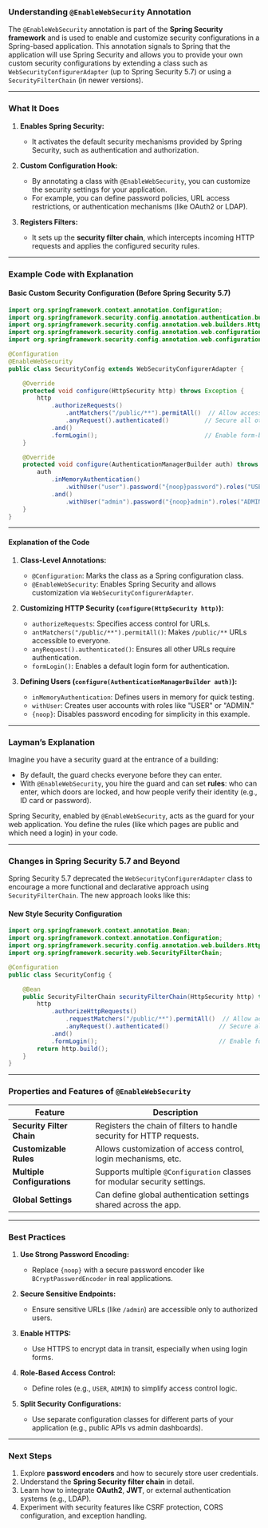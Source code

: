 ### Understanding `@EnableWebSecurity` Annotation

The `@EnableWebSecurity` annotation is part of the **Spring Security framework** and is used to enable and customize security configurations in a Spring-based application. This annotation signals to Spring that the application will use Spring Security and allows you to provide your own custom security configurations by extending a class such as `WebSecurityConfigurerAdapter` (up to Spring Security 5.7) or using a `SecurityFilterChain` (in newer versions).

---

### What It Does

1. **Enables Spring Security:** 
   - It activates the default security mechanisms provided by Spring Security, such as authentication and authorization.

2. **Custom Configuration Hook:**
   - By annotating a class with `@EnableWebSecurity`, you can customize the security settings for your application.
   - For example, you can define password policies, URL access restrictions, or authentication mechanisms (like OAuth2 or LDAP).

3. **Registers Filters:**
   - It sets up the **security filter chain**, which intercepts incoming HTTP requests and applies the configured security rules.

---

### Example Code with Explanation

#### Basic Custom Security Configuration (Before Spring Security 5.7)
```java
import org.springframework.context.annotation.Configuration;
import org.springframework.security.config.annotation.authentication.builders.AuthenticationManagerBuilder;
import org.springframework.security.config.annotation.web.builders.HttpSecurity;
import org.springframework.security.config.annotation.web.configuration.EnableWebSecurity;
import org.springframework.security.config.annotation.web.configuration.WebSecurityConfigurerAdapter;

@Configuration
@EnableWebSecurity
public class SecurityConfig extends WebSecurityConfigurerAdapter {

    @Override
    protected void configure(HttpSecurity http) throws Exception {
        http
            .authorizeRequests()
                .antMatchers("/public/**").permitAll()  // Allow access to public URLs
                .anyRequest().authenticated()          // Secure all other URLs
            .and()
            .formLogin();                              // Enable form-based login
    }

    @Override
    protected void configure(AuthenticationManagerBuilder auth) throws Exception {
        auth
            .inMemoryAuthentication()
                .withUser("user").password("{noop}password").roles("USER") // Define a test user
            .and()
                .withUser("admin").password("{noop}admin").roles("ADMIN"); // Define an admin user
    }
}
```

---

#### Explanation of the Code

1. **Class-Level Annotations:**
   - `@Configuration`: Marks the class as a Spring configuration class.
   - `@EnableWebSecurity`: Enables Spring Security and allows customization via `WebSecurityConfigurerAdapter`.

2. **Customizing HTTP Security (`configure(HttpSecurity http)`):**
   - `authorizeRequests`: Specifies access control for URLs.
   - `antMatchers("/public/**").permitAll()`: Makes `/public/**` URLs accessible to everyone.
   - `anyRequest().authenticated()`: Ensures all other URLs require authentication.
   - `formLogin()`: Enables a default login form for authentication.

3. **Defining Users (`configure(AuthenticationManagerBuilder auth)`):**
   - `inMemoryAuthentication`: Defines users in memory for quick testing.
   - `withUser`: Creates user accounts with roles like "USER" or "ADMIN."
   - `{noop}`: Disables password encoding for simplicity in this example.

---

### Layman’s Explanation

Imagine you have a security guard at the entrance of a building:
- By default, the guard checks everyone before they can enter.
- With `@EnableWebSecurity`, you hire the guard and can set **rules**: who can enter, which doors are locked, and how people verify their identity (e.g., ID card or password).

Spring Security, enabled by `@EnableWebSecurity`, acts as the guard for your web application. You define the rules (like which pages are public and which need a login) in your code.

---

### Changes in Spring Security 5.7 and Beyond

Spring Security 5.7 deprecated the `WebSecurityConfigurerAdapter` class to encourage a more functional and declarative approach using `SecurityFilterChain`. The new approach looks like this:

#### New Style Security Configuration
```java
import org.springframework.context.annotation.Bean;
import org.springframework.context.annotation.Configuration;
import org.springframework.security.config.annotation.web.builders.HttpSecurity;
import org.springframework.security.web.SecurityFilterChain;

@Configuration
public class SecurityConfig {

    @Bean
    public SecurityFilterChain securityFilterChain(HttpSecurity http) throws Exception {
        http
            .authorizeHttpRequests()
                .requestMatchers("/public/**").permitAll()  // Allow access to public URLs
                .anyRequest().authenticated()              // Secure all other URLs
            .and()
            .formLogin();                                  // Enable form-based login
        return http.build();
    }
}
```

---

### Properties and Features of `@EnableWebSecurity`

| Feature                     | Description                                                                 |
|-----------------------------|-----------------------------------------------------------------------------|
| **Security Filter Chain**   | Registers the chain of filters to handle security for HTTP requests.        |
| **Customizable Rules**      | Allows customization of access control, login mechanisms, etc.             |
| **Multiple Configurations** | Supports multiple `@Configuration` classes for modular security settings.  |
| **Global Settings**         | Can define global authentication settings shared across the app.           |

---

### Best Practices

1. **Use Strong Password Encoding:**
   - Replace `{noop}` with a secure password encoder like `BCryptPasswordEncoder` in real applications.

2. **Secure Sensitive Endpoints:**
   - Ensure sensitive URLs (like `/admin`) are accessible only to authorized users.

3. **Enable HTTPS:**
   - Use HTTPS to encrypt data in transit, especially when using login forms.

4. **Role-Based Access Control:**
   - Define roles (e.g., `USER`, `ADMIN`) to simplify access control logic.

5. **Split Security Configurations:**
   - Use separate configuration classes for different parts of your application (e.g., public APIs vs admin dashboards).

---

### Next Steps

1. Explore **password encoders** and how to securely store user credentials.
2. Understand the **Spring Security filter chain** in detail.
3. Learn how to integrate **OAuth2**, **JWT**, or external authentication systems (e.g., LDAP).
4. Experiment with security features like CSRF protection, CORS configuration, and exception handling.
